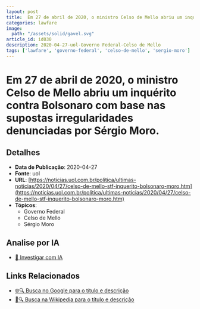 ```yaml
---
layout: post
title:  Em 27 de abril de 2020, o ministro Celso de Mello abriu um inquérito contra Bolsonaro com base nas supostas irregularidades denunciadas por Sérgio Moro.
categories: lawfare
image: 
  path: "/assets/solid/gavel.svg"
article_id: id030
description: 2020-04-27-uol-Governo Federal-Celso de Mello
tags: ['lawfare', 'governo-federal', 'celso-de-mello', 'sergio-moro']
---
```


# Em 27 de abril de 2020, o ministro Celso de Mello abriu um inquérito contra Bolsonaro com base nas supostas irregularidades denunciadas por Sérgio Moro.

## Detalhes
- **Data de Publicação**: 2020-04-27
- **Fonte**: uol
- **URL**: [https://noticias.uol.com.br/politica/ultimas-noticias/2020/04/27/celso-de-mello-stf-inquerito-bolsonaro-moro.htm](https://noticias.uol.com.br/politica/ultimas-noticias/2020/04/27/celso-de-mello-stf-inquerito-bolsonaro-moro.htm)
- **Tópicos**:
  - Governo Federal
  - Celso de Mello
  - Sérgio Moro

## Analise por IA
- [🤖 Investigar com IA](https://www.perplexity.ai/search?q=%22not%C3%ADcia%20artigo%20Brasil%22%20Em%2027%20de%20abril%20de%202020%2C%20o%20ministro%20Celso%20de%20Mello%20abriu%20um%20inqu%C3%A9rito%20contra%20Bolsonaro%20com%20base%20nas%20supostas%20irregularidades%20denunciadas%20por%20S%C3%A9rgio%20Moro.%20uol%202020-04-27)

## Links Relacionados
- [🌐🔍 Busca no Google para o título e descrição](https://www.google.com/search?q=%22not%C3%ADcia%20artigo%20Brasil%22%20Em%2027%20de%20abril%20de%202020%2C%20o%20ministro%20Celso%20de%20Mello%20abriu%20um%20inqu%C3%A9rito%20contra%20Bolsonaro%20com%20base%20nas%20supostas%20irregularidades%20denunciadas%20por%20S%C3%A9rgio%20Moro.%20uol%202020-04-27)
- [📖🔍 Busca na Wikipedia para o título e descrição](https://pt.wikipedia.org/w/index.php?search=%22not%C3%ADcia%20artigo%20Brasil%22%20Em%2027%20de%20abril%20de%202020%2C%20o%20ministro%20Celso%20de%20Mello%20abriu%20um%20inqu%C3%A9rito%20contra%20Bolsonaro%20com%20base%20nas%20supostas%20irregularidades%20denunciadas%20por%20S%C3%A9rgio%20Moro.%20uol%202020-04-27)

